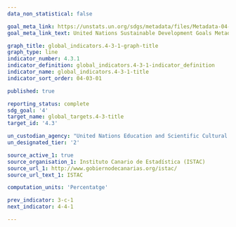 ```yaml
---
data_non_statistical: false

goal_meta_link: https://unstats.un.org/sdgs/metadata/files/Metadata-04-03-01.pdf
goal_meta_link_text: United Nations Sustainable Development Goals Metadata (PDF 210 KB)

graph_title: global_indicators.4-3-1-graph-title
graph_type: line
indicator_number: 4.3.1
indicator_definition: global_indicators.4-3-1-indicator_definition
indicator_name: global_indicators.4-3-1-title
indicator_sort_order: 04-03-01

published: true

reporting_status: complete
sdg_goal: '4'
target_name: global_targets.4-3-title
target_id: '4.3'

un_custodian_agency: "United Nations Education and Scientific Cultural Organisation - Institute of Statistics (UNESCO-UIS)"
un_designated_tier: '2'

source_active_1: true
source_organisation_1: Instituto Canario de Estadística (ISTAC)
source_url_1: http://www.gobiernodecanarias.org/istac/
source_url_text_1: ISTAC

computation_units: 'Percentatge'

prev_indicator: 3-c-1
next_indicator: 4-4-1

---
```




